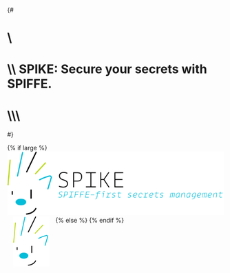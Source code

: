 {#
# \\
# \\\\ SPIKE: Secure your secrets with SPIFFE.
# \\\\\\
#}

{% if large %}
[![SPIKE](/assets/spike-banner-lg.png)](/)
{% else %}
<a href="/" title="Back to home"><img src="/assets/spike-banner.png" 
style="float:left;margin: 0 1em 0 1em;" alt="SPIKE Logo" /></a>
{% endif %}

[github]: https://github.com/spiffe/spike "SPIKE"